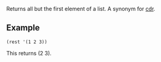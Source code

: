 Returns all but the first element of a list. A synonym for [cdr](cdr.md).

## Example ##

```
(rest '(1 2 3))
```

This returns (2 3).